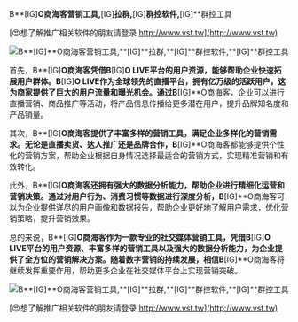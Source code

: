B**[IG]**O商海客营销工具,**[IG]**拉群,**[IG]**群控软件,**[IG]**群控工具

[😍想了解推广相关软件的朋友请登录 http://www.vst.tw](http://www.vst.tw)

 <center><img src="https://vst.tw/MP4/tuiguang/png/5.png" alt="B**[IG]**O商海客营销工具,**[IG]**拉群,**[IG]**群控软件,**[IG]**群控工具"></center>

首先，B**[IG]**O商海客凭借B**[IG]**O LIVE平台的用户资源，能够帮助企业快速拓展用户群体。B**[IG]**O LIVE作为全球领先的直播平台，拥有亿万级的活跃用户，这为商家提供了巨大的用户流量和曝光机会。通过B**[IG]**O商海客，企业可以进行直播营销、商品推广等活动，将产品信息传播给更多潜在用户，提升品牌知名度和产品销量。

其次，B**[IG]**O商海客提供了丰富多样的营销工具，满足企业多样化的营销需求。无论是直播卖货、达人推广还是品牌合作，B**[IG]**O商海客都能够提供个性化的营销方案，帮助企业根据自身情况选择最适合的营销方式，实现精准营销和有效转化。

此外，B**[IG]**O商海客还拥有强大的数据分析能力，帮助企业进行精细化运营和营销决策。通过对用户行为、消费习惯等数据进行深度分析，B**[IG]**O商海客可以为企业提供详尽的用户画像和数据报告，帮助企业更好地了解用户需求，优化营销策略，提升营销效果。

总的来说，B**[IG]**O商海客作为一款专业的社交媒体营销工具，凭借B**[IG]**O LIVE平台的用户资源、丰富多样的营销工具以及强大的数据分析能力，为企业提供了全方位的营销解决方案。随着数字营销的持续发展，相信B**[IG]**O商海客将继续发挥重要作用，帮助更多企业在社交媒体平台上实现营销突破。

 <center><img src="https://vst.tw/MP4/tuiguang/png/2.png" alt="B**[IG]**O商海客营销工具,**[IG]**拉群,**[IG]**群控软件,**[IG]**群控工具"></center>

[😍想了解推广相关软件的朋友请登录 http://www.vst.tw](http://www.vst.tw)



